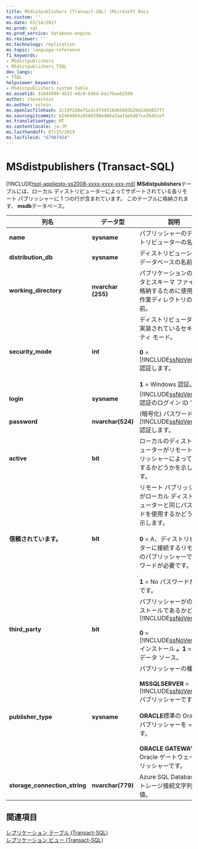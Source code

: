 ```yaml
---
title: MSdistpublishers (Transact-SQL) |Microsoft Docs
ms.custom: ''
ms.date: 03/14/2017
ms.prod: sql
ms.prod_service: database-engine
ms.reviewer: ''
ms.technology: replication
ms.topic: language-reference
f1_keywords:
- MSdistpublishers
- MSdistpublishers_TSQL
dev_langs:
- TSQL
helpviewer_keywords:
- MSdistpublishers system table
ms.assetid: 31844099-4b33-4dc9-84b4-bac70aa82598
author: stevestein
ms.author: sstein
ms.openlocfilehash: 2c19f2d8e75a3c9744318d65683b29d1d84857ff
ms.sourcegitcommit: b2464064c0566590e486a3aafae6d67ce2645cef
ms.translationtype: MT
ms.contentlocale: ja-JP
ms.lasthandoff: 07/15/2019
ms.locfileid: "67907424"
---
```

# <a name="msdistpublishers-transact-sql"></a>MSdistpublishers (Transact-SQL)
[!INCLUDE[tsql-appliesto-ss2008-xxxx-xxxx-xxx-md](../../includes/tsql-appliesto-ss2008-xxxx-xxxx-xxx-md.md)]
  **MSdistpublishers**テーブルには、ローカル ディストリビューターによってサポートされている各リモート パブリッシャーに 1 つの行が含まれています。 このテーブルに格納されます、 **msdb**データベース。  
  
|列名|データ型|説明|  
|-----------------|---------------|-----------------|  
|**name**|**sysname**|パブリッシャーのディストリビューターの名前。|  
|**distribution_db**|**sysname**|ディストリビューション データベースの名前。|  
|**working_directory**|**nvarchar (255)**|パブリケーションのデータとスキーマ ファイルを格納するために使用する作業ディレクトリの名前。|  
|**security_mode**|**int**|ディストリビューターで実装されているセキュリティ モード。<br /><br /> **0**  =  [!INCLUDE[ssNoVersion](../../includes/ssnoversion-md.md)]認証します。<br /><br /> **1** = Windows 認証。|  
|**login**|**sysname**|[!INCLUDE[ssNoVersion](../../includes/ssnoversion-md.md)] 認証のログイン ID です。|  
|**password**|**nvarchar(524)**|(暗号化) パスワード[!INCLUDE[ssNoVersion](../../includes/ssnoversion-md.md)]認証します。|  
|**active**|**bit**|ローカルのディストリビューターがリモート パブリッシャーによって使用するかどうかを示します。|  
|**信頼されています。**|**bit**|リモート パブリッシャーがローカル ディストリビューターと同じパスワードを使用するかどうかを示します。<br /><br /> **0** = A、ディストリビューターに接続するリモートのパブリッシャーでパスワードが必要です。<br /><br /> **1** = No パスワードが必要です。|  
|**third_party**|**bit**|パブリッシャーがのインストールであるかどうか[!INCLUDE[ssNoVersion](../../includes/ssnoversion-md.md)]:<br /><br /> **0**  =  [!INCLUDE[ssNoVersion](../../includes/ssnoversion-md.md)]インストール **。1** = 異種データ ソース。|  
|**publisher_type**|**sysname**|パブリッシャーの種類:<br /><br /> **MSSQLSERVER**  =  [!INCLUDE[ssNoVersion](../../includes/ssnoversion-md.md)]パブリッシャーです。<br /><br /> **ORACLE**標準の Oracle パブリッシャーを = です。<br /><br /> **ORACLE GATEWAY** = Oracle ゲートウェイ パブリッシャーです。|  
|**storage_connection_string**|**nvarchar(779)**|Azure SQL Database ストレージ接続文字列の値。|  

  
## <a name="see-also"></a>関連項目  
 [レプリケーション テーブル &#40;Transact-SQL&#41;](../../relational-databases/system-tables/replication-tables-transact-sql.md)   
 [レプリケーション ビュー &#40;Transact-SQL&#41;](../../relational-databases/system-views/replication-views-transact-sql.md)  
  
  
